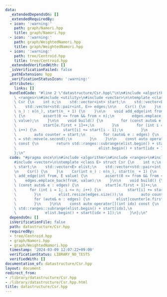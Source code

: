 ```yaml
---
data:
  _extendedDependsOn: []
  _extendedRequiredBy:
  - icon: ':warning:'
    path: graph/Namori.hpp
    title: graph/Namori.hpp
  - icon: ':warning:'
    path: graph/WeightedNamori.hpp
    title: graph/WeightedNamori.hpp
  - icon: ':warning:'
    path: tree/Centroid.hpp
    title: tree/Centroid.hpp
  _extendedVerifiedWith: []
  _isVerificationFailed: false
  _pathExtension: hpp
  _verificationStatusIcon: ':warning:'
  attributes:
    links: []
  bundledCode: "#line 2 \"datastructure/Csr.hpp\"\n\n#include <algorithm>\n#include\
    \ <ranges>\n#include <utility>\n#include <vector>\n\ntemplate <class E> struct\
    \ Csr {\n    int n;\n    std::vector<int> start;\n    std::vector<E> elist;\n\
    \    std::vector<std::pair<int, E>> edges;\n\n    Csr() {\n    }\n    Csr(int\
    \ n_) : n(n_), start(n_ + 1) {\n    }\n\n    void add_edge(int from, E value)\
    \ {\n        assert(0 <= from && from < n);\n        edges.emplace_back(from,\
    \ value);\n    }\n\n    void build() {\n        for (const auto& e : edges) {\n\
    \            start[e.first + 1]++;\n        }\n        for (int i = 1; i <= n;\
    \ i++) {\n            start[i] += start[i - 1];\n        }\n        elist.resize(edges.size());\n\
    \        auto counter = start;\n        for (auto& e : edges) {\n            elist[counter[e.first]++]\
    \ = std::move(e.second);\n        }\n    }\n\n    const auto operator[](int idx)\
    \ const {\n        return std::ranges::subrange(elist.begin() + start[idx],\n\
    \                                     elist.begin() + start[idx + 1]);\n    }\n\
    };\n"
  code: "#pragma once\n\n#include <algorithm>\n#include <ranges>\n#include <utility>\n\
    #include <vector>\n\ntemplate <class E> struct Csr {\n    int n;\n    std::vector<int>\
    \ start;\n    std::vector<E> elist;\n    std::vector<std::pair<int, E>> edges;\n\
    \n    Csr() {\n    }\n    Csr(int n_) : n(n_), start(n_ + 1) {\n    }\n\n    void\
    \ add_edge(int from, E value) {\n        assert(0 <= from && from < n);\n    \
    \    edges.emplace_back(from, value);\n    }\n\n    void build() {\n        for\
    \ (const auto& e : edges) {\n            start[e.first + 1]++;\n        }\n  \
    \      for (int i = 1; i <= n; i++) {\n            start[i] += start[i - 1];\n\
    \        }\n        elist.resize(edges.size());\n        auto counter = start;\n\
    \        for (auto& e : edges) {\n            elist[counter[e.first]++] = std::move(e.second);\n\
    \        }\n    }\n\n    const auto operator[](int idx) const {\n        return\
    \ std::ranges::subrange(elist.begin() + start[idx],\n                        \
    \             elist.begin() + start[idx + 1]);\n    }\n};\n"
  dependsOn: []
  isVerificationFile: false
  path: datastructure/Csr.hpp
  requiredBy:
  - tree/Centroid.hpp
  - graph/Namori.hpp
  - graph/WeightedNamori.hpp
  timestamp: '2024-03-09 12:07:22+09:00'
  verificationStatus: LIBRARY_NO_TESTS
  verifiedWith: []
documentation_of: datastructure/Csr.hpp
layout: document
redirect_from:
- /library/datastructure/Csr.hpp
- /library/datastructure/Csr.hpp.html
title: datastructure/Csr.hpp
---
```

